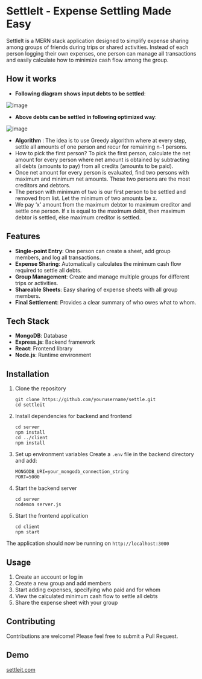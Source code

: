 # SettleIt - Expense Settling Made Easy

SettleIt is a MERN stack application designed to simplify expense sharing among groups of friends during trips or shared activities. Instead of each person logging their own expenses, one person can manage all transactions and easily calculate how to minimize cash flow among the group.

## How it works 
   - **Following diagram shows input debts to be settled**:
     
   ![image](https://github.com/user-attachments/assets/e894410d-0255-42ad-9efe-eccd9fb3548b)

   - **Above debts can be settled in following optimized way**:
     
   ![image](https://github.com/user-attachments/assets/301328f9-124c-41bf-b71d-82467823fa0d)

   - **Algorithm** : The idea is to use Greedy algorithm where at every step, settle all amounts of one person and recur for remaining n-1 persons.
   - How to pick the first person? To pick the first person, calculate the net amount for every person where net amount is obtained by subtracting all debts (amounts to pay) from all credits (amounts to be paid).
   - Once net amount for every person is evaluated, find two persons with maximum and minimum net amounts. These two persons are the most creditors and debtors.
   - The person with minimum of two is our first person to be settled and removed from list. Let the minimum of two amounts be x.
   - We pay ‘x’ amount from the maximum debtor to maximum creditor and settle one person. If x is equal to the maximum debit, then maximum debtor is settled, else maximum creditor is settled.


## Features

- **Single-point Entry**: One person can create a sheet, add group members, and log all transactions.
- **Expense Sharing**: Automatically calculates the minimum cash flow required to settle all debts.
- **Group Management**: Create and manage multiple groups for different trips or activities.
- **Shareable Sheets**: Easy sharing of expense sheets with all group members.
- **Final Settlement**: Provides a clear summary of who owes what to whom.

## Tech Stack

- **MongoDB**: Database
- **Express.js**: Backend framework
- **React**: Frontend library
- **Node.js**: Runtime environment

## Installation

1. Clone the repository
   ```
   git clone https://github.com/yourusername/settle.git
   cd settleit
   ```

2. Install dependencies for backend and frontend
   ```
   cd server
   npm install
   cd ../client
   npm install
   ```

3. Set up environment variables
   Create a `.env` file in the backend directory and add:
   ```
   MONGODB_URI=your_mongodb_connection_string
   PORT=5000
   ```

4. Start the backend server
   ```
   cd server
   nodemon server.js
   ```

5. Start the frontend application
   ```
   cd client
   npm start
   ```

The application should now be running on `http://localhost:3000`

## Usage

1. Create an account or log in
2. Create a new group and add members
3. Start adding expenses, specifying who paid and for whom
4. View the calculated minimum cash flow to settle all debts
5. Share the expense sheet with your group

## Contributing

Contributions are welcome! Please feel free to submit a Pull Request.

## Demo

[settleit.com](https://splitit-sife.onrender.com/)

